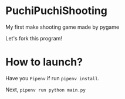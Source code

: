 # PuchiPuchiShooting
My first make shooting game made by pygame

Let's fork this program!

# How to launch?

Have you `Pipenv` if run `pipenv install`.

Next, `pipenv run python main.py`
